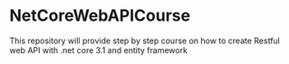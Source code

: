 # NetCoreWebAPICourse
This repository will provide step by step course on how to create Restful web API with .net core 3.1 and entity framework
